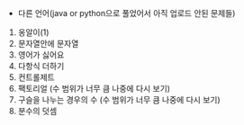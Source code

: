 - 다른 언어(java or python으로 풀었어서 아직 업로드 안된 문제들)

1. 옹알이(1)
2. 문자열안에 문자열 
3. 영어가 싫어요 
4. 다항식 더하기 
5. 컨트롤제트 
6. 팩토리얼  (수 범위가 너무 큼 나중에 다시 보기)
7. 구슬을 나누는 경우의 수  (수 범위가 너무 큼 나중에 다시 보기)
8. 분수의 덧셈